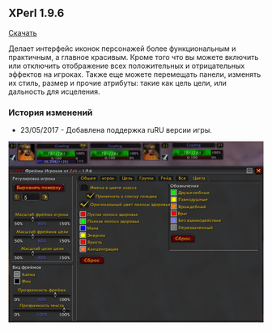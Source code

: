 ## XPerl 1.9.6

[Скачать](https://github.com/WoWruRU-ClassicAddons/XPerl/releases/download/1.9.6/XPerl.zip)

Делает интерфейс иконок персонажей более функциональным и практичным, а главное красивым. Кроме того что вы можете включить или отключить отображение всех положительных и отрицательных эффектов на игроках. Также еще можете перемещать панели, изменять их стиль, размер и прочие атрибуты: такие как цель цели, или дальность для исцеления.

### История изменений
- 23/05/2017 - Добавлена поддержка ruRU версии игры.

![image1](/assets/img/XPerl.jpg)
